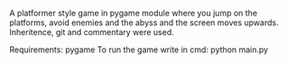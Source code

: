 A platformer style game in pygame module where you jump on the platforms, avoid enemies and the abyss and the screen moves upwards. Inheritence, git and commentary were used.

Requirements: pygame
To run the game write in cmd: python main.py
